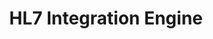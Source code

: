 ---
hackday: "13-london"
title: "HL7 Integration Engine"
summary: "Can we create HL7 routes, with transformations, easily using Node.JS and can they be 'containerised' using Docker? Is it a suitable alternative to the traditional monolithic solutions?"
team:
  - "@technotone"
links:
  - code: 
      - "https://gist.github.com/TechnoTone/f1c86a1c0682f86d3439eafa63379070"
---
